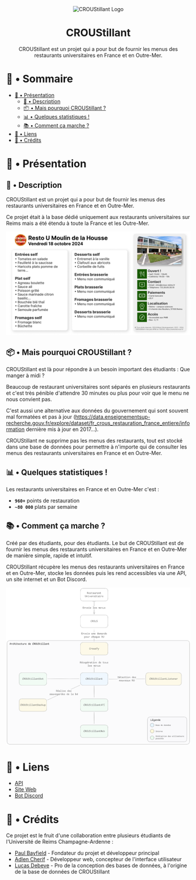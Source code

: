 <div align="center">
<img src="https://croustillant.bayfield.dev/logo.png" alt="CROUStillant Logo"/>
  
# CROUStillant
CROUStillant est un projet qui a pour but de fournir les menus des restaurants universitaires en France et en Outre-Mer. 

</div>
  
# 📖 • Sommaire

- [🚀 • Présentation](#--présentation)
    - [📜 • Description](#--description)
    - [📦 • Mais pourquoi CROUStillant ?](#--mais-pourquoi-croustillant-)
    - [📊 • Quelques statistiques !](#--quelques-statistiques-)
    - [📚 • Comment ça marche ?](#--comment-ça-marche-)
- [📑 • Liens](#--liens)
- [📃 • Crédits](#--crédits)

# 🚀 • Présentation

## 📜 • Description

CROUStillant est un projet qui a pour but de fournir les menus des restaurants universitaires en France et en Outre-Mer.  

Ce projet était à la base dédié uniquement aux restaurants universitaires sur Reims mais a été étendu à toute la France et les Outre-Mer.  

<img src="https://raw.githubusercontent.com/CROUStillant-Developpement/CROUStillantAssets/main/preview/menu.png" alt="CROUStillant Preview"/>

## 📦 • Mais pourquoi CROUStillant ?

CROUStillant est là pour répondre à un besoin important des étudiants : Que manger à midi ?  

Beaucoup de restaurant universitaires sont séparés en plusieurs restaurants et c'est très pénible d'attendre 30 minutes ou plus pour voir que le menu ne nous convient pas.  

C'est aussi une alternative aux données du gouvernement qui sont souvent mal formatées et pas à jour (https://data.enseignementsup-recherche.gouv.fr/explore/dataset/fr_crous_restauration_france_entiere/information dernière mis à jour en 2017...).  

CROUStillant ne supprime pas les menus des restaurants, tout est stocké dans une base de données pour permettre à n'importe qui de consulter les menus des restaurants universitaires en France et en Outre-Mer.  

## 📊 • Quelques statistiques !

Les restaurants universitaires en France et en Outre-Mer c'est :
- **` 960+ `** points de restauration
- **` ~80 000 `** plats par semaine

## 📚 • Comment ça marche ?

Créé par des étudiants, pour des étudiants. Le but de CROUStillant est de fournir les menus des restaurants universitaires en France et en Outre-Mer de manière simple, rapide et intuitif.  

CROUStillant récupère les menus des restaurants universitaires en France et en Outre-Mer, stocke les données puis les rend accessibles via une API, un site internet et un Bot Discord.

<img src="https://raw.githubusercontent.com/CROUStillant-Developpement/CROUStillantAssets/main/structure.png" alt="CROUStillant Structure"/>

# 📑 • Liens

- [API](https://api-croustillant.bayfield.dev)
- [Site Web](https://croustillant.bayfield.dev)
- [Bot Discord](https://discord.com/oauth2/authorize?client_id=1024564077068025867)

# 📃 • Crédits

Ce projet est le fruit d'une collaboration entre plusieurs étudiants de l'Université de Reims Champagne-Ardenne :
- [Paul Bayfield](https://github.com/PaulBayfield) - Fondateur du projet et développeur principal
- [Adlen Cherif](https://github.com/cherifad) - Développeur web, concepteur de l'interface utilisateur
- [Lucas Debeve](https://github.com/lucasDebeve) - Pro de la conception des bases de données, à l'origine de la base de données de CROUStillant
